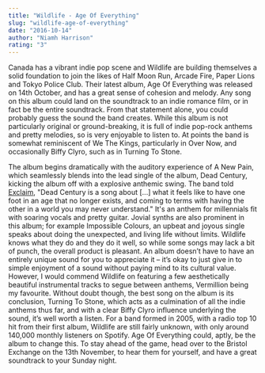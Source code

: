 ```yaml
---
title: "Wildlife - Age Of Everything"
slug: "wildlife-age-of-everything"
date: "2016-10-14"
author: "Niamh Harrison"
rating: "3"
---
```


Canada has a vibrant indie pop scene and Wildlife are building themselves a solid foundation to join the likes of Half Moon Run, Arcade Fire, Paper Lions and Tokyo Police Club. Their latest album, Age Of Everything was released on 14th October, and has a great sense of cohesion and melody. Any song on this album could land on the soundtrack to an indie romance film, or in fact be the entire soundtrack. From that statement alone, you could probably guess the sound the band creates. While this album is not particularly original or ground-breaking, it is full of indie pop-rock anthems and pretty melodies, so is very enjoyable to listen to. At points the band is somewhat reminiscent of We The Kings, particularly in Over Now, and occasionally Biffy Clyro, such as in Turning To Stone.

The album begins dramatically with the auditory experience of A New Pain, which seamlessly blends into the lead single of the album, Dead Century, kicking the album off with a explosive anthemic swing. The band told [Exclaim](http://exclaim.ca/music/article/wildlife-dead_century), "Dead Century is a song about \[...\] what it feels like to have one foot in an age that no longer exists, and coming to terms with having the other in a world you may never understand." It's an anthem for millennials fit with soaring vocals and pretty guitar. Jovial synths are also prominent in this album; for example Impossible Colours, an upbeat and joyous single speaks about doing the unexpected, and living life without limits. Wildlife knows what they do and they do it well, so while some songs may lack a bit of punch, the overall product is pleasant. An album doesn’t have to have an entirely unique sound for you to appreciate it – it’s okay to just give in to simple enjoyment of a sound without paying mind to its cultural value. However, I would commend Wildlife on featuring a few aesthetically beautiful instrumental tracks to segue between anthems, Vermillion being my favourite. Without doubt though, the best song on the album is its conclusion, Turning To Stone, which acts as a culmination of all the indie anthems thus far, and with a clear Biffy Clyro influence underlying the sound, it’s well worth a listen. For a band formed in 2005, with a radio top 10 hit from their first album, Wildlife are still fairly unknown, with only around 140,000 monthly listeners on Spotify. Age Of Everything could, aptly, be the album to change this. To stay ahead of the game, head over to the Bristol Exchange on the 13th November, to hear them for yourself, and have a great soundtrack to your Sunday night.
